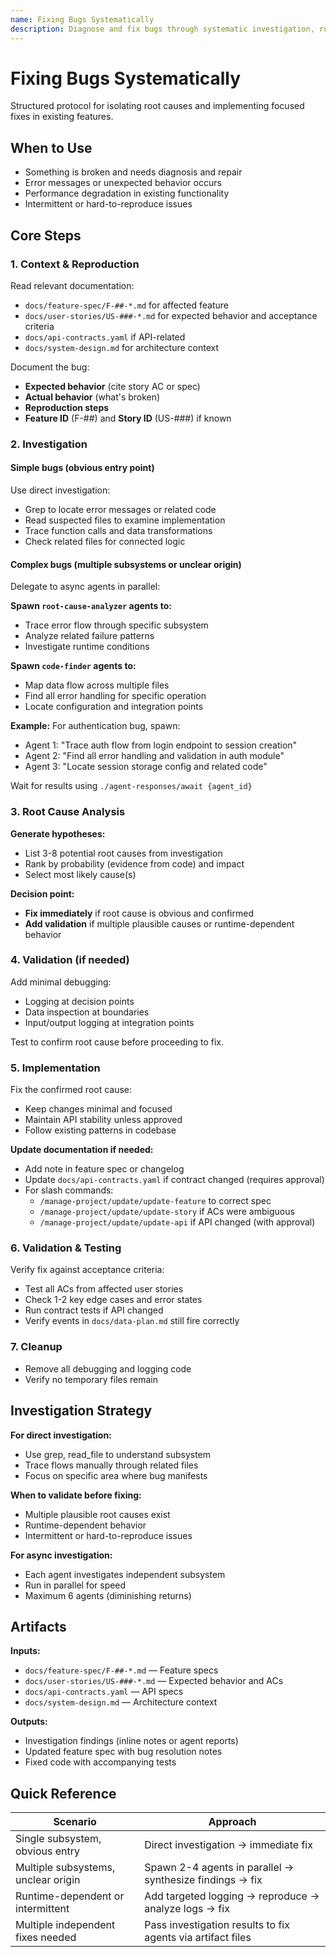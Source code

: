 ```yaml
---
name: Fixing Bugs Systematically
description: Diagnose and fix bugs through systematic investigation, root cause analysis, and targeted validation. Use when something is broken, errors occur, performance degrades, or unexpected behavior manifests.
---
```


# Fixing Bugs Systematically

Structured protocol for isolating root causes and implementing focused fixes in existing features.

## When to Use

- Something is broken and needs diagnosis and repair
- Error messages or unexpected behavior occurs
- Performance degradation in existing functionality
- Intermittent or hard-to-reproduce issues

## Core Steps

### 1. Context & Reproduction

Read relevant documentation:
- `docs/feature-spec/F-##-*.md` for affected feature
- `docs/user-stories/US-###-*.md` for expected behavior and acceptance criteria
- `docs/api-contracts.yaml` if API-related
- `docs/system-design.md` for architecture context

Document the bug:
- **Expected behavior** (cite story AC or spec)
- **Actual behavior** (what's broken)
- **Reproduction steps**
- **Feature ID** (F-##) and **Story ID** (US-###) if known

### 2. Investigation

#### Simple bugs (obvious entry point)
Use direct investigation:
- Grep to locate error messages or related code
- Read suspected files to examine implementation
- Trace function calls and data transformations
- Check related files for connected logic

#### Complex bugs (multiple subsystems or unclear origin)
Delegate to async agents in parallel:

**Spawn `root-cause-analyzer` agents to:**
- Trace error flow through specific subsystem
- Analyze related failure patterns
- Investigate runtime conditions

**Spawn `code-finder` agents to:**
- Map data flow across multiple files
- Find all error handling for specific operation
- Locate configuration and integration points

**Example:** For authentication bug, spawn:
- Agent 1: "Trace auth flow from login endpoint to session creation"
- Agent 2: "Find all error handling and validation in auth module"
- Agent 3: "Locate session storage config and related code"

Wait for results using `./agent-responses/await {agent_id}`

### 3. Root Cause Analysis

**Generate hypotheses:**
- List 3-8 potential root causes from investigation
- Rank by probability (evidence from code) and impact
- Select most likely cause(s)

**Decision point:**
- **Fix immediately** if root cause is obvious and confirmed
- **Add validation** if multiple plausible causes or runtime-dependent behavior

### 4. Validation (if needed)

Add minimal debugging:
- Logging at decision points
- Data inspection at boundaries
- Input/output logging at integration points

Test to confirm root cause before proceeding to fix.

### 5. Implementation

Fix the confirmed root cause:
- Keep changes minimal and focused
- Maintain API stability unless approved
- Follow existing patterns in codebase

**Update documentation if needed:**
- Add note in feature spec or changelog
- Update `docs/api-contracts.yaml` if contract changed (requires approval)
- For slash commands:
  - `/manage-project/update/update-feature` to correct spec
  - `/manage-project/update/update-story` if ACs were ambiguous
  - `/manage-project/update/update-api` if API changed (with approval)

### 6. Validation & Testing

Verify fix against acceptance criteria:
- Test all ACs from affected user stories
- Check 1-2 key edge cases and error states
- Run contract tests if API changed
- Verify events in `docs/data-plan.md` still fire correctly

### 7. Cleanup

- Remove all debugging and logging code
- Verify no temporary files remain

## Investigation Strategy

**For direct investigation:**
- Use grep, read_file to understand subsystem
- Trace flows manually through related files
- Focus on specific area where bug manifests

**When to validate before fixing:**
- Multiple plausible root causes exist
- Runtime-dependent behavior
- Intermittent or hard-to-reproduce issues

**For async investigation:**
- Each agent investigates independent subsystem
- Run in parallel for speed
- Maximum 6 agents (diminishing returns)

## Artifacts

**Inputs:**
- `docs/feature-spec/F-##-*.md` — Feature specs
- `docs/user-stories/US-###-*.md` — Expected behavior and ACs
- `docs/api-contracts.yaml` — API specs
- `docs/system-design.md` — Architecture context

**Outputs:**
- Investigation findings (inline notes or agent reports)
- Updated feature spec with bug resolution notes
- Fixed code with accompanying tests

## Quick Reference

| Scenario | Approach |
|----------|----------|
| Single subsystem, obvious entry | Direct investigation → immediate fix |
| Multiple subsystems, unclear origin | Spawn 2-4 agents in parallel → synthesize findings → fix |
| Runtime-dependent or intermittent | Add targeted logging → reproduce → analyze logs → fix |
| Multiple independent fixes needed | Pass investigation results to fix agents via artifact files |
